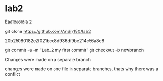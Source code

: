 # lab2
Ëàáîëàòîðíà 2

git clone https://github.com/Andiy150/lab2

20b25080182e2f021bcc8d936df9be214c56a8e8

git commit -a -m "Lab_2 my first commit"
git checkout -b newbranch

Changes were made on a separate branch

changes were made on one file in separate branches, thats why there was a conflict